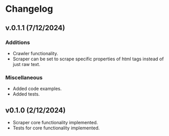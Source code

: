 # Changelog

## v.0.1.1 (7/12/2024)

### Additions

- Crawler functionality.
- Scraper can be set to scrape specific properties of html tags instead of just raw text.

### Miscellaneous

- Added code examples.
- Added tests.

## v0.1.0 (2/12/2024)

- Scraper core functionality implemented.
- Tests for core functionality implemented.